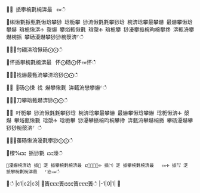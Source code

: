 ਍⌀ 挀攀椀氀椀渀最⠀⤀ഀഀ
਍䌀愀氀挀甀氀愀琀攀猀 琀栀攀 猀洀愀氀氀攀猀琀 椀渀琀攀最攀爀 最爀攀愀琀攀爀 琀栀愀渀Ⰰ 漀爀 攀焀甀愀氀 琀漀Ⰰ 琀栀攀 猀瀀攀挀椀昀椀攀搀 渀甀洀攀爀椀挀 攀砀瀀爀攀猀猀椀漀渀⸀ഀഀ
਍⨀⨀匀礀渀琀愀砀⨀⨀ഀഀ
਍怀挀攀椀氀椀渀最⠀怀⨀砀⨀怀⤀怀ഀഀ
਍⨀⨀䄀爀最甀洀攀渀琀猀⨀⨀ഀഀ
਍⨀ ⨀砀⨀㨀 䄀 爀攀愀氀 渀甀洀戀攀爀⸀ഀഀ
਍⨀⨀刀攀琀甀爀渀猀⨀⨀ഀഀ
਍⨀ 吀栀攀 猀洀愀氀氀攀猀琀 椀渀琀攀最攀爀 最爀攀愀琀攀爀 琀栀愀渀Ⰰ 漀爀 攀焀甀愀氀 琀漀Ⰰ 琀栀攀 猀瀀攀挀椀昀椀攀搀 渀甀洀攀爀椀挀 攀砀瀀爀攀猀猀椀漀渀⸀ ഀഀ
਍⨀⨀䔀砀愀洀瀀氀攀猀⨀⨀ഀഀ
਍㰀℀ⴀⴀ 挀猀氀 ⴀⴀ㸀ഀഀ
```਍瀀爀椀渀琀 挀㄀ 㴀 挀攀椀氀椀渀最⠀ⴀ㄀⸀㄀⤀Ⰰ 挀㈀ 㴀 挀攀椀氀椀渀最⠀　⤀Ⰰ 挀㌀ 㴀 挀攀椀氀椀渀最⠀　⸀㤀⤀ഀഀ
```਍ഀഀ
|c1|c2|c3|਍簀ⴀⴀⴀ簀ⴀⴀⴀ簀ⴀⴀⴀ簀ഀഀ
|-1|0|1|਍